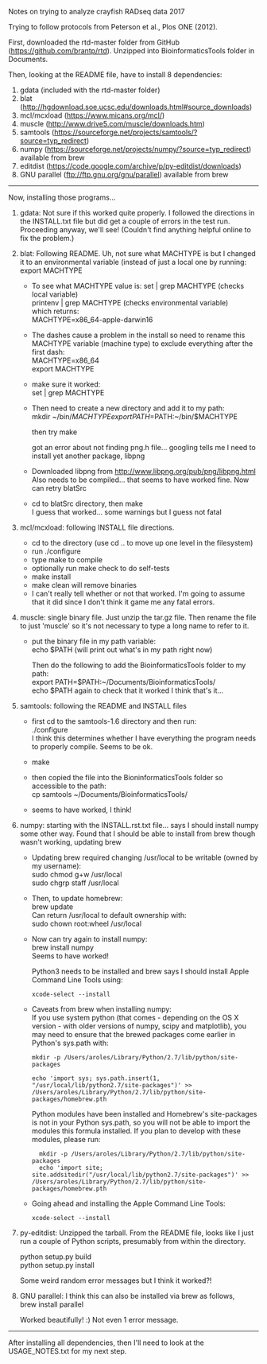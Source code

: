 Notes on trying to analyze crayfish RADseq data 2017

Trying to follow protocols from Peterson et al., Plos ONE (2012).

First, downloaded the rtd-master folder from GitHub (https://github.com/brantp/rtd). Unzipped into BioinformaticsTools folder in Documents.

Then, looking at the README file, have to install 8 dependencies:

1. gdata (included with the rtd-master folder)
2. blat (http://hgdownload.soe.ucsc.edu/downloads.html#source_downloads)
3. mcl/mcxload (https://www.micans.org/mcl/)
4. muscle (http://www.drive5.com/muscle/downloads.htm)
5. samtools (https://sourceforge.net/projects/samtools/?source=typ_redirect)
6. numpy (https://sourceforge.net/projects/numpy/?source=typ_redirect) available from brew
7. editdist (https://code.google.com/archive/p/py-editdist/downloads)
8. GNU parallel (ftp://ftp.gnu.org/gnu/parallel) available from brew
***

Now, installing those programs...

1. gdata: Not sure if this worked quite properly. I followed the directions in the INSTALL.txt file but did get a couple of errors in the test run. Proceeding anyway, we'll see! (Couldn't find anything helpful online to fix the problem.)

2. blat: Following README. Uh, not sure what MACHTYPE is but I changed it to an environmental variable (instead of just a local one by running: export MACHTYPE

	+ To see what MACHTYPE value is: set | grep MACHTYPE (checks local variable)  
		printenv | grep MACHTYPE (checks environmental variable)  
		which returns:  
		MACHTYPE=x86_64-apple-darwin16

	+ The dashes cause a problem in the install so need to rename this MACHTYPE variable (machine type) to exclude everything after the first dash:  
		MACHTYPE=x86_64  
		export MACHTYPE

	+ make sure it worked:  
	set | grep MACHTYPE

	+ Then need to create a new directory and add it to my path:  
	mkdir ~/bin/$MACHTYPE  
	export PATH=$PATH:~/bin/$MACHTYPE

		then try make

		got an error about not finding png.h file... googling tells me I need to install yet another package, libpng
	+ Downloaded libpng from http://www.libpng.org/pub/png/libpng.html  
		Also needs to be compiled... that seems to have worked fine. Now can retry blatSrc
	+ cd to blatSrc directory, then make  
		I guess that worked... some warnings but I guess not fatal
3. mcl/mcxload: following INSTALL file directions.
	+ cd to the directory (use cd .. to move up one level in the filesystem)
	+ run ./configure 
	+ type make to compile
	+ optionally run make check to do self-tests
	+ make install
	+ make clean will remove binaries
	+ I can't really tell whether or not that worked. I'm going to assume that it did since I don't think it game me any fatal errors.

4. muscle: single binary file. Just unzip the tar.gz file. Then rename the file to just 'muscle' so it's not necessary to type a long name to refer to it.
	+ put the binary file in my path variable:  
		echo $PATH (will print out what's in my path right now) 
		 
		Then do the following to add the BioinformaticsTools folder to my path:  
		export PATH=$PATH:~/Documents/BioinformaticsTools/  
		echo $PATH again to check that it worked
		I think that's it...
5. samtools: following the README and INSTALL files
	+ first cd to the samtools-1.6 directory and then run:  
		./configure  
		I think this determines whether I have everything the program needs to properly compile. Seems to be ok.
		
	+ make
	
	+ then copied the file into the BioninformaticsTools folder so accessible to the path:  
		cp samtools ~/Documents/BioinformaticsTools/
		
	+ seems to have worked, I think!
6. numpy: starting with the INSTALL.rst.txt file... says I should install numpy some other way. Found that I should be able to install from brew though wasn't working, updating brew
	
	+ Updating brew required changing /usr/local to be writable (owned by my username):  
		  sudo chmod g+w /usr/local  
		  sudo chgrp staff /usr/local
	
	+ Then, to update homebrew:  
		  brew update  
		Can return /usr/local to default ownership with:  
		sudo chown root:wheel /usr/local
	
	+ Now can try again to install numpy:  
		  brew install numpy  
		Seems to have worked!  
		
		Python3 needs to be installed and brew says I should install Apple Command Line Tools using:  
		
		  xcode-select --install  
		
	+ Caveats from brew when installing numpy:  
		If you use system python (that comes - depending on the OS X version - with older versions of numpy, scipy and matplotlib), you may need to ensure that the brewed packages come earlier in Python's sys.path with:  
		
		  mkdir -p /Users/aroles/Library/Python/2.7/lib/python/site-packages  
		  
		  echo 'import sys; sys.path.insert(1, "/usr/local/lib/python2.7/site-packages")' >> /Users/aroles/Library/Python/2.7/lib/python/site-packages/homebrew.pth  
		  
		Python modules have been installed and Homebrew's site-packages is not in your Python sys.path, so you will not be able to import the modules this formula installed. If you plan to develop with these modules, please run:  
		  
		    mkdir -p /Users/aroles/Library/Python/2.7/lib/python/site-packages  
		    echo 'import site; site.addsitedir("/usr/local/lib/python2.7/site-packages")' >> /Users/aroles/Library/Python/2.7/lib/python/site-packages/homebrew.pth  
		    
	+ Going ahead and installing the Apple Command Line Tools:  
	
		  xcode-select --install

7. py-editdist: Unzipped the tarball. From the README file, looks like I just run a couple of Python scripts, presumably from within the directory.  

	python setup.py build  
	python setup.py install  
	
	Some weird random error messages but I think it worked?!

8. GNU parallel: I think this can also be installed via brew as follows,  
	brew install parallel  
	
	Worked beautifully! :) Not even 1 error message.

***

After installing all dependencies, then I'll need to look at the USAGE_NOTES.txt for my next step.